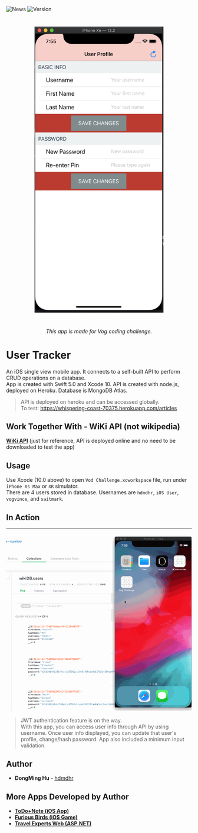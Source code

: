 ![News](https://img.shields.io/badge/News-1-brightgreen.svg?style=for-the-badge)
![Version](https://img.shields.io/badge/VERSION-1.0.1-brightgreen.svg?style=for-the-badge)
<h1></h1>

<p align="center">
<img src="images/overview.png" width="350" />
</p>

<h1></h1>
<h6 align="center"> This app is made for Vog coding challenge. </h6>

<h1></h1>

# User Tracker
An iOS single view mobile app. It connects to a self-built API to perform CRUD operations on a database. <br>
App is created with Swift 5.0 and Xcode 10.
API is created with node.js, deployed on Heroku.
Database is MongoDB Atlas.

> API is deployed on heroku and can be accessed globally. <br>
> To test: https://whispering-coast-70375.herokuapp.com/articles

## Work Together With - WiKi API (not wikipedia)
[**WiKi API**](https://github.com/hdmdhr/WiKi-RESTful-API) (just for reference, API is deployed online and no need to be downloaded to test the app)

## Usage
Use Xcode (10.0 above) to open `Vod Challenge.xcworkspace` file, run under `iPhone Xs Max` or `XR` simulator. <br>
There are 4 users stored in database. Usernames are `hdmdhr`, `iOS User`, `vogvince`, and `saitmark`.
<br>
## In Action
<img src="images/vog-iOS.gif" width="700"> <br>
> JWT authentication feature is on the way. <br>
> With this app, you can access user info through API by using username. Once user info displayed, you can update that user's profile, change/hash password. App also included a minimum input validation.

## Author
* **DongMing Hu** - [hdmdhr](https://github.com/hdmdhr)

## More Apps Developed by Author
* [**ToDo+Note (iOS App)**](https://github.com/hdmdhr/ToDo-Note)
* [**Furious Birds (iOS Game)**](https://github.com/hdmdhr/Furious-Birds)
* [**Travel Experts Web (ASP.NET)**](https://github.com/hdmdhr/Travel-Agency-Web-App)

